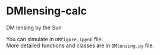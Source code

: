 # DMlensing-calc
DM lensing by the Sun

You can simulate in `DMfigure.ipynb` file.  
More detailed functions and classes are in `DMlensing.py` file.
